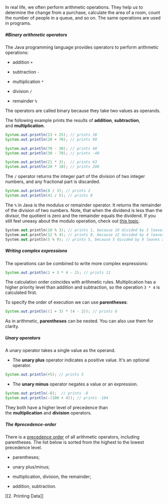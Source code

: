 In real life, we often perform arithmetic operations. They help us to determine the change from a purchase, calculate the area of a room, count the number of people in a queue, and so on. The same operations are used in programs.

##### #Binary arithmetic operators

The Java programming language provides operators to perform arithmetic operations:

- addition `+`
    
- subtraction `-`
    
- multiplication `*`
    
- division `/`
    
- remainder `%`
    

The operators are called binary because they take two values as operands.

The following example prints the results of **addition**, **subtraction**, and **multiplication**.

```java
System.out.println(13 + 25); // prints 38
System.out.println(20 + 70); // prints 90

System.out.println(70 - 30); // prints 40
System.out.println(30 - 70); // prints -40

System.out.println(21 * 3);  // prints 63
System.out.println(20 * 10); // prints 200
```

The `/` operator returns the integer part of the division of two integer numbers, and any fractional part is discarded.

```java
System.out.println(8 / 3); // prints 2
System.out.println(41 / 5); // prints 8
```

The `%` in Java is the modulus or remainder operator. It returns the remainder of the division of two numbers. Note, that when the dividend is less than the divisor, the quotient is zero and the remainder equals the dividend. If you still feel uneasy about the modulo operation, check out [this topic](https://hyperskill.org/learn/step/10586).

```kotlin
System.out.println(10 % 3); // prints 1, because 10 divided by 3 leaves a remainder of 1
System.out.println(12 % 4); // prints 0, because 12 divided by 4 leaves no remainder
System.out.println(5 % 9); // prints 5, because 5 divided by 9 leaves a remainder of 5
```

##### Writing complex expressions

The operations can be combined to write more complex expressions:

```java
System.out.println(1 + 3 * 4 - 2); // prints 11
```

The calculation order coincides with arithmetic rules. Multiplication has a higher priority level than addition and subtraction, so the operation `3 * 4` is calculated first.

To specify the order of execution we can use **parentheses**:

```java
System.out.println((1 + 3) * (4 - 2)); // prints 8
```

As in arithmetic, **parentheses** can be nested. You can also use them for clarity.

##### Unary operators

A unary operator takes a single value as the operand.

- The **unary plus** operator indicates a positive value. It's an optional operator.
    

```java
System.out.println(+5); // prints 5
```

- The **unary minus** operator negates a value or an expression.
    

```java
System.out.println(-8);  // prints -8
System.out.println(-(100 + 4)); // prints -104
```

They both have a higher level of precedence than the **multiplication** and **division** operators.

##### The #precedence-order

There is a [precedence order](https://introcs.cs.princeton.edu/java/11precedence/) of all arithmetic operators, including parentheses. The list below is sorted from the highest to the lowest precedence level.

- parentheses;
    
- unary plus/minus;
    
- multiplication, division, the remainder;
    
- addition, subtraction.

[[2. Printing Data]]
